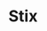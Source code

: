 ---
template: Post
title: Stix
tags: Asian, Sushi
category: National Chain
phone: 901-854-3399
website: http://stixonline.com/menu/collierville-tn/
services: curbside, carry-out, delivery (Bitesquad)
location: 35.024594, -89.720135
---